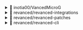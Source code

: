
<details> <summary>👀 inotia00/VancedMicroG </summary>

**Release Version** - [v0.2.25.224113-224113003](https://github.com/inotia00/VancedMicroG/releases/tag/v0.2.25.224113-224113003)<br>**Changelog** -<br> - Rollback: gcm push notifications not working correctly https://github.com/inotia00/VancedMicroG/commit/676da6a2a0251022ca47ad0a18a41ce4834aeaa4
- Improve: notification icon resource
- Update crowdin translation
- Add Google icon (`google-icon` branch)

For full change history, please refer to [previous changelog](https://github.com/inotia00/VancedMicroG/releases/tag/v0.2.25.224113-224113002)

※ Source Code for MicroG 0.2.25.224113 was provided by @OxrxL
※ @shadow578's commit used to apply ReVanced's `SPOOFED_PACKAGE_SIGNATURE`**Published at** -<br> 2022-11-05T05:45:27Z<br><sub>Change logs generated by [Docker Py Revanced](https://github.com/nikhilbadyal/docker-py-revanced)</sub>
</details>
<details> <summary>👀 revanced/revanced-integrations </summary>

**Release Version** - [v0.83.1](https://github.com/revanced/revanced-integrations/releases/tag/v0.83.1)<br>**Changelog** -<br> ## [0.83.1](https://github.com/revanced/revanced-integrations/compare/v0.83.0...v0.83.1) (2022-12-06)


### Bug Fixes

* inconsistencies in preference switches ([#235](https://github.com/revanced/revanced-integrations/issues/235)) ([d64a0f9](https://github.com/revanced/revanced-integrations/commit/d64a0f95995e6fbd96127941cf16133c5661dfe4))



**Published at** -<br> 2022-12-06T22:52:38Z<br><sub>Change logs generated by [Docker Py Revanced](https://github.com/nikhilbadyal/docker-py-revanced)</sub>
</details>
<details> <summary>👀 revanced/revanced-patches </summary>

**Release Version** - [v2.140.0](https://github.com/revanced/revanced-patches/releases/tag/v2.140.0)<br>**Changelog** -<br> # [2.140.0](https://github.com/revanced/revanced-patches/compare/v2.139.0...v2.140.0) (2022-12-05)


### Features

* **music:** bump compatibility to v5.34.51 ([fc0c92e](https://github.com/revanced/revanced-patches/commit/fc0c92e2b68a2d93a02f4577aeb864955b1b5701))



**Published at** -<br> 2022-12-05T20:46:43Z<br><sub>Change logs generated by [Docker Py Revanced](https://github.com/nikhilbadyal/docker-py-revanced)</sub>
</details>
<details> <summary>👀 revanced/revanced-cli </summary>

**Release Version** - [v2.16.1](https://github.com/revanced/revanced-cli/releases/tag/v2.16.1)<br>**Changelog** -<br> ## [2.16.1](https://github.com/revanced/revanced-cli/compare/v2.16.0...v2.16.1) (2022-11-22)



**Published at** -<br> 2022-11-22T23:37:50Z<br><sub>Change logs generated by [Docker Py Revanced](https://github.com/nikhilbadyal/docker-py-revanced)</sub>
</details>